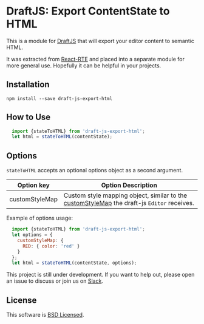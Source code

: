 # DraftJS: Export ContentState to HTML

This is a module for [DraftJS](https://github.com/facebook/draft-js) that will export your editor content to semantic HTML.

It was extracted from [React-RTE](https://react-rte.org) and placed into a separate module for more general use. Hopefully it can be helpful in your projects.

## Installation

    npm install --save draft-js-export-html

## How to Use

```javascript
  import {stateToHTML} from 'draft-js-export-html';
  let html = stateToHTML(contentState);
```

## Options

`stateToHTML` accepts an optional options object as a second argument.

| Option key     | Option Description   |
| -------------- | -------------------- |
| customStyleMap | Custom style mapping object, similar to the [customStyleMap](https://facebook.github.io/draft-js/docs/advanced-topics-inline-styles.html#mapping-a-style-string-to-css) the draft-js `Editor` receives.  |

Example of options usage:

```javascript
  import {stateToHTML} from 'draft-js-export-html';
  let options = {
    customStyleMap: {
      RED: { color: 'red' }
    }
  };
  let html = stateToHTML(contentState, options);
```


This project is still under development. If you want to help out, please open an issue to discuss or join us on [Slack](https://draftjs.slack.com/).

## License

This software is [BSD Licensed](/LICENSE).
